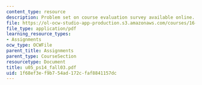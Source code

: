 ```yaml
---
content_type: resource
description: Problem set on course evaluation survey available online.
file: https://ol-ocw-studio-app-production.s3.amazonaws.com/courses/16-01-unified-engineering-i-ii-iii-iv-fall-2005-spring-2006/1f68ef3ef9b754ad172cfaf8841157dc_u05_ps14_fall03.pdf
file_type: application/pdf
learning_resource_types:
- Assignments
ocw_type: OCWFile
parent_title: Assignments
parent_type: CourseSection
resourcetype: Document
title: u05_ps14_fall03.pdf
uid: 1f68ef3e-f9b7-54ad-172c-faf8841157dc
---
```

